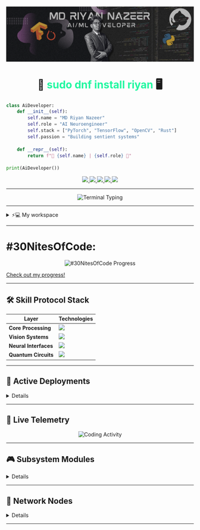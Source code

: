 
<!-- ASCII Art Header -->
<p align="center">
  <img src="https://github.com/riyann00b/riyann00b/blob/main/MD%20Riyan%20Nazeer.png" alt="Banner" />
</p>

<h1 align="center">
  🚀 <span style="color: #20F7A0">sudo dnf install riyan</span> 🖥️
</h1>

<div align="">
  
  ```python
  class AiDeveloper:
      def __init__(self):
          self.name = "MD Riyan Nazeer"
          self.role = "AI Neuroengineer"
          self.stack = ["PyTorch", "TensorFlow", "OpenCV", "Rust"]
          self.passion = "Building sentient systems"
          
      def __repr__(self):
          return f"👾 {self.name} | {self.role} 👾"

  print(AiDeveloper())
  ```
</div>

<!-- Dynamic Social Badges -->
<p align="center">
  <a href="https://www.linkedin.com/in/md-riyan-nazeer/">
    <img src="https://img.shields.io/badge/LinkedIn-0077B5?style=for-the-badge&logo=linkedin&logoColor=white" />
  </a>
  <a href="mailto:riyannazeer786@gmail.com">
    <img src="https://img.shields.io/badge/Email-D14836?style=for-the-badge&logo=gmail&logoColor=white" />
  </a>
  <a href="https://github.com/riyann00b">
    <img src="https://img.shields.io/badge/GitHub-100000?style=for-the-badge&logo=github&logoColor=white" />
  </a>
  <a href="https://www.instagram.com/_r1y4n_20/?hl=en">
    <img src="https://img.shields.io/badge/Instagram-E4405F?style=for-the-badge&logo=instagram&logoColor=white" />
  </a>
  <a href="https://discordapp.com/users/484324280247648257">
    <img src="https://img.shields.io/badge/Discord-7289DA?style=for-the-badge&logo=discord&logoColor=white" />
  </a>
</p>

---

<div align="center">
  
  ![Terminal Typing](https://readme-typing-svg.vercel.app?font=Space+Mono&size=24&duration=3000&color=20F7A0&center=true&vCenter=true&width=600&lines=Initializing+Neural+Networks...;Compiling+Vision+Models...;Booting+AI+Subsystems...;Welcome+to+My+Digital+Brain!)

</div>

---

<details>
<summary>⚡💻 My workspace </summary>

```bash
# System Specifications
OS: Fedora 41
Processor: AMD Ryzen 5 5600X
GPU: NVIDIA RTX 3060 Ti (CUDA Enabled)
Memory: 16GB DDR4 @ 3200MHz
Storage: 1.5TB NVMe Gen4 + 1TB HDD
```
<p align='center'>
  💻 My workspace<br/><br/>
  <img src="https://img.shields.io/badge/Fedora-294172?style=for-the-badge&logo=fedora&logoColor=white" />
  <img src="https://img.shields.io/badge/AMD-Ryzen%205%205600X-%23ED1C24.svg?&style=for-the-badge&logo=amd&logoColor=white" />
  <img src="https://img.shields.io/badge/RAM-16GB-%230071C5.svg?&style=for-the-badge&logoColor=white" />
  <img src="https://img.shields.io/badge/nvidia-RTX%203060%20TI-%2376B900.svg?&style=for-the-badge&logo=nvidia&logoColor=white" />
</p>

![Tech Stack Matrix](https://raw.githubusercontent.com/riyann00b/riyann00b/main/assets/tech_matrix.svg)
</details>

---

# **#30NitesOfCode:**  
  <div align="center">
    <img src="https://www.codedex.io/api/petStatus?user=Riyann00b" alt="#30NitesOfCode Progress" />
  </div>

[Check out my progress!](https://www.codedex.io/@Riyann00b/30-nites-of-code)

---
## 🛠️ Skill Protocol Stack

<div align="center">

| Layer                  | Technologies                                                                 |
|------------------------|-----------------------------------------------------------------------------|
| **Core Processing**    | <img src="https://skillicons.dev/icons?i=py,tensorflow,pytorch,rust,cpp" /> |
| **Vision Systems**     | <img src="https://skillicons.dev/icons?i=opencv,d3,threejs,webgl" />        |
| **Neural Interfaces**  | <img src="https://skillicons.dev/icons?i=aws,azure,gcp,docker,kubernetes" />|
| **Quantum Circuits**   | <img src="https://skillicons.dev/icons?i=react,nextjs,nodejs,graphql" />    |

</div>

---

## 🚀 Active Deployments

<details>
  
### 🔍 DeepFake-Buster v2.1
[![Open in Colab](https://colab.research.google.com/assets/colab-badge.svg)](https://colab.research.google.com/github/riyann00b/DeepFake-Buster)

```diff
+ Real-time detection accuracy: 98.7% (LFW dataset)
+ Model size optimized by 40% using TensorRT
- Current limitation: 4K video processing
```

![DeepFake Detection Demo](https://github.com/riyann00b/riyann00b/blob/main/assets/deepfake-demo.gif)

### 🏡 Hyderabad Housing Neural Net
```diff
! python3 predict.py --location=Gachibowli --sqft=1800
+ Predicted Price: ₹2.8 crore (95% CI)
```
[![Kaggle Badge](https://img.shields.io/badge/Kaggle-20BEFF?style=for-the-badge&logo=kaggle&logoColor=white)](https://kaggle.com/riyann00b)

</details>

---

## 📡 Live Telemetry

<div align="center">
  
  ![Coding Activity](https://github-readme-activity-graph.vercel.app/graph?username=riyann00b&theme=react-dark&bg_color=0D1117&hide_border=true&area=true&area_color=20F7A0&line=20F7A0&point=FFFFFF)

  <!-- ![Metrics](https://metrics.lecoq.io/riyann00b?template=terminal&base=header%2C%20activity%2C%20community%2C%20repositories%2C%20metadata&base.indepth=false&base.hireable=false&base.skip=false&config.timezone=Asia%2FKolkata) -->
  
</div>

---

## 🎮 Subsystem Modules
<details>

```rust
// Current Development Focus
mod active_projects {
    pub mod neural_interface {
        pub const STATUS: &str = "🚧 In Development (Rust + CUDA)";
    }
    
    pub mod vision_optimizer {
        pub const FPS: u32 = 240;
        pub const ACCURACY: f32 = 99.23;
    }
}

// Gaming Protocol
fn genshin_impact_session(time: Duration) -> Result<Artifacts, Error> {
    println!("Entering Teyvat...");
    Ok(Artifacts::new())
}

```

</details>

---

## 🔗 Network Nodes
<details>
<p align="center">
  <a href="https://dev.to/riyann00b">
    <img src="https://img.shields.io/badge/DEV.TO-%230A0A0A.svg?style=for-the-badge&logo=dev.to&logoColor=white" />
  </a>
  <a href="https://medium.com/@riyann00b">
    <img src="https://img.shields.io/badge/Medium-%23000000.svg?style=for-the-badge&logo=Medium&logoColor=white" />
  </a>
  <a href="https://www.kaggle.com/riyann00b">
    <img src="https://img.shields.io/badge/Kaggle-20BEFF?style=for-the-badge&logo=kaggle&logoColor=white" />
  </a>
    <img src="https://img.shields.io/twitter/url?url=https%3A%2F%2Fx.com%2FMD_Riyan_Nazeer" />
</p>
</details>

---


